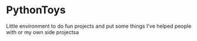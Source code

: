 # PythonToys
 Little environment to do fun projects and put some things I've helped people with or my own side projectsa
